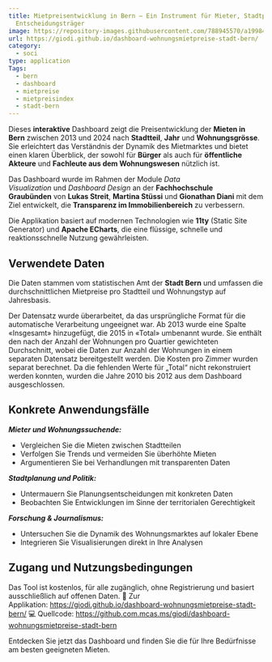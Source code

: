 ```yaml
---
title: Mietpreisentwicklung in Bern – Ein Instrument für Mieter, Stadtplaner und
  Entscheidungsträger
image: https://repository-images.githubusercontent.com/788945570/a1998415-fef9-4518-8a5d-d2937f17edec
url: https://giodi.github.io/dashboard-wohnungsmietpreise-stadt-bern/
category:
  - soci
type: application
Tags:
  - bern
  - dashboard
  - mietpreise
  - mietpreisindex
  - stadt-bern
---
```

Dieses **interaktive** Dashboard zeigt die Preisentwicklung der **Mieten in Bern** zwischen 2013 und 2024 nach **Stadtteil**, **Jahr** und **Wohnungsgrösse**. Sie erleichtert das Verständnis der Dynamik des Mietmarktes und bietet einen klaren Überblick, der sowohl für **Bürger** als auch für **öffentliche Akteure** und **Fachleute aus dem Wohnungswesen** nützlich ist.

Das Dashboard wurde im Rahmen der Module *Data Visualization* und *Dashboard Design* an der **Fachhochschule Graubünden** von **Lukas Streit**, **Martina Stüssi** und **Gionathan Diani** mit dem Ziel entwickelt, die **Transparenz im Immobilienbereich** zu verbessern.

Die Applikation basiert auf modernen Technologien wie **11ty** (Static Site Generator) und **Apache ECharts**, die eine flüssige, schnelle und reaktionsschnelle Nutzung gewährleisten.

## Verwendete Daten

Die Daten stammen vom statistischen Amt der **Stadt Bern** und umfassen die durchschnittlichen Mietpreise pro Stadtteil und Wohnungstyp auf Jahresbasis.

Der Datensatz wurde überarbeitet, da das ursprüngliche Format für die automatische Verarbeitung ungeeignet war. Ab 2013 wurde eine Spalte «Insgesamt» hinzugefügt, die 2015 in «Total» umbenannt wurde. Sie enthält den nach der Anzahl der Wohnungen pro Quartier gewichteten Durchschnitt, wobei die Daten zur Anzahl der Wohnungen in einem separaten Datensatz bereitgestellt werden. Die Kosten pro Zimmer wurden separat berechnet. Da die fehlenden Werte für „Total“ nicht rekonstruiert werden konnten, wurden die Jahre 2010 bis 2012 aus dem Dashboard ausgeschlossen.

## Konkrete Anwendungsfälle

***Mieter und Wohnungssuchende:***

* Vergleichen Sie die Mieten zwischen Stadtteilen
* Verfolgen Sie Trends und vermeiden Sie überhöhte Mieten
* Argumentieren Sie bei Verhandlungen mit transparenten Daten

***Stadtplanung und Politik:***

* Untermauern Sie Planungsentscheidungen mit konkreten Daten
* Beobachten Sie Entwicklungen im Sinne der territorialen Gerechtigkeit

***Forschung & Journalismus:***

* Untersuchen Sie die Dynamik des Wohnungsmarktes auf lokaler Ebene
* Integrieren Sie Visualisierungen direkt in Ihre Analysen

## Zugang und Nutzungsbedingungen

Das Tool ist kostenlos, für alle zugänglich, ohne Registrierung und basiert ausschließlich auf offenen Daten. 🔗 Zur Applikation: <https://giodi.github.io/dashboard-wohnungsmietpreise-stadt-bern/> 💻 Quellcode: <https://github.com.mcas.ms/giodi/dashboard-wohnungsmietpreise-stadt-bern>

Entdecken Sie jetzt das Dashboard und finden Sie die für Ihre Bedürfnisse am besten geeigneten Mieten.
